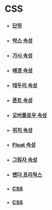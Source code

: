 # CSS

- ### [단위](https://github.com/banziha104/HTML_CSS_EXAMPLE/blob/master/CSS/Unit.md)

- ### [박스 속성](https://github.com/banziha104/HTML_CSS_EXAMPLE/blob/master/CSS/Box.md)

- ### [가시 속성](https://github.com/banziha104/HTML_CSS_EXAMPLE/blob/master/CSS/Display.md)

- ### [배경 속성](https://github.com/banziha104/HTML_CSS_EXAMPLE/blob/master/CSS/Background.md)

- ### [테두리 속성](https://github.com/banziha104/HTML_CSS_EXAMPLE/blob/master/CSS/Border.md)

- ### [폰트 속성](https://github.com/banziha104/HTML_CSS_EXAMPLE/blob/master/CSS/Font.md)

- ### [오버플로우 속성](https://github.com/banziha104/HTML_CSS_EXAMPLE/blob/master/CSS/Overflow.md)

- ### [위치 속성](https://github.com/banziha104/HTML_CSS_EXAMPLE/blob/master/CSS/Position.md)

- ### [Float 속성](https://github.com/banziha104/HTML_CSS_EXAMPLE/blob/master/CSS/Float.md)

- ### [그림자 속성](https://github.com/banziha104/HTML_CSS_EXAMPLE/blob/master/CSS/Shadow.md)

- ### [벤더 프리픽스](https://github.com/banziha104/HTML_CSS_EXAMPLE/blob/master/CSS/VendorPrefix.md)

- ### [CSS](https://github.com/banziha104/HTML_CSS_EXAMPLE/blob/master/CSS/CSS.md)

- ### [CSS](https://github.com/banziha104/HTML_CSS_EXAMPLE/blob/master/CSS/CSS.md)